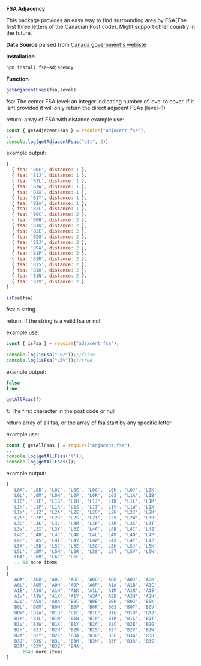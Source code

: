 **FSA Adjacency**

This package provides an easy way to find surrounding area by FSA(The first three letters of the Canadian Post code).
Might support other country in the future.

**Data Source**
parsed from [Canada government's webiste](https://www12.statcan.gc.ca/census-recensement/2021/geo/sip-pis/boundary-limites/index2021-eng.cfm?Year=21)

**Installation**

```bash
npm install fsa-adjacency

```

**Function**

```JavaScript
getAdjacentFsas(fsa,level)
```

fsa: The center FSA
level: an integer indicating number of level to cover. If it isnt provided it will only return the direct adjacent FSAs (level=1)

return: array of FSA with distance
example use:

```JavaScript
const { getAdjacentFsas } = require("adjacent_fsa");
...
console.log(getAdjacentFsas("b1t", 2))
```

example output:

```JavaScript
[
  { fsa: 'B0E', distance: 1 },
  { fsa: 'B1J', distance: 1 },
  { fsa: 'B1L', distance: 1 },
  { fsa: 'B1W', distance: 1 },
  { fsa: 'B1X', distance: 1 },
  { fsa: 'B1Y', distance: 1 },
  { fsa: 'B2A', distance: 1 },
  { fsa: 'B2C', distance: 1 },
  { fsa: 'B0C', distance: 2 },
  { fsa: 'B0H', distance: 2 },
  { fsa: 'B1K', distance: 2 },
  { fsa: 'B2E', distance: 2 },
  { fsa: 'B2G', distance: 2 },
  { fsa: 'B2J', distance: 2 },
  { fsa: 'B9A', distance: 2 },
  { fsa: 'B1P', distance: 2 },
  { fsa: 'B1R', distance: 2 },
  { fsa: 'B1S', distance: 2 },
  { fsa: 'B1H', distance: 2 },
  { fsa: 'B1N', distance: 2 },
  { fsa: 'B1V', distance: 2 }
]
```

```JavaScript
isFsa(fsa)
```

fsa: a string

return: if the string is a valid fsa or not

example use:

```JavaScript
const { isFsa } = require("adjacent_fsa");
...
console.log(isFsa("L0Z"));//false
console.log(isFsa("L5v"));//true
```

example output:

```JavaScript
false
true
```

```JavaScript
getAllFsas(f)
```

f: The first character in the post code or null

return array of all fsa, or the array of fsa start by any specific letter

example use:

```JavaScript
const { getAllFsas } = require("adjacent_fsa");
...
console.log(getAllFsas('l'));
console.log(getAllFsas());
```

example output:

```JavaScript
[
  'L0A', 'L0B', 'L0C', 'L0E', 'L0G', 'L0H', 'L0J', 'L0K',
  'L0L', 'L0M', 'L0N', 'L0P', 'L0R', 'L0S', 'L1A', 'L1B',
  'L1C', 'L1E', 'L1G', 'L1H', 'L1J', 'L1K', 'L1L', 'L1M',
  'L1N', 'L1P', 'L1R', 'L1S', 'L1T', 'L1V', 'L1W', 'L1X',
  'L1Y', 'L1Z', 'L2A', 'L2E', 'L2G', 'L2H', 'L2J', 'L2M',
  'L2N', 'L2P', 'L2R', 'L2S', 'L2T', 'L2V', 'L2W', 'L3B',
  'L3C', 'L3K', 'L3L', 'L3M', 'L3P', 'L3R', 'L3S', 'L3T',
  'L3V', 'L3X', 'L3Y', 'L3Z', 'L4A', 'L4B', 'L4C', 'L4E',
  'L4G', 'L4H', 'L4J', 'L4K', 'L4L', 'L4M', 'L4N', 'L4P',
  'L4R', 'L4S', 'L4T', 'L4V', 'L4W', 'L4X', 'L4Y', 'L4Z',
  'L5A', 'L5B', 'L5C', 'L5E', 'L5G', 'L5H', 'L5J', 'L5K',
  'L5L', 'L5M', 'L5N', 'L5R', 'L5S', 'L5T', 'L5V', 'L5W',
  'L6A', 'L6B', 'L6C', 'L6E',
  ... 64 more items
]
[
  'A0A', 'A0B', 'A0C', 'A0E', 'A0G', 'A0H', 'A0J', 'A0K',
  'A0L', 'A0M', 'A0N', 'A0P', 'A0R', 'A1A', 'A1B', 'A1C',
  'A1E', 'A1G', 'A1H', 'A1K', 'A1L', 'A1M', 'A1N', 'A1S',
  'A1V', 'A1W', 'A1X', 'A1Y', 'A2A', 'A2B', 'A2H', 'A2N',
  'A2V', 'A5A', 'A8A', 'B0C', 'B0E', 'B0H', 'B0J', 'B0K',
  'B0L', 'B0M', 'B0N', 'B0P', 'B0R', 'B0S', 'B0T', 'B0V',
  'B0W', 'B1A', 'B1B', 'B1C', 'B1E', 'B1G', 'B1H', 'B1J',
  'B1K', 'B1L', 'B1M', 'B1N', 'B1P', 'B1R', 'B1S', 'B1T',
  'B1V', 'B1W', 'B1X', 'B1Y', 'B2A', 'B2C', 'B2E', 'B2G',
  'B2H', 'B2J', 'B2N', 'B2R', 'B2S', 'B2T', 'B2V', 'B2W',
  'B2X', 'B2Y', 'B2Z', 'B3A', 'B3B', 'B3E', 'B3G', 'B3H',
  'B3J', 'B3K', 'B3L', 'B3M', 'B3N', 'B3P', 'B3R', 'B3S',
  'B3T', 'B3V', 'B3Z', 'B4A',
  ... 1543 more items
]
```
